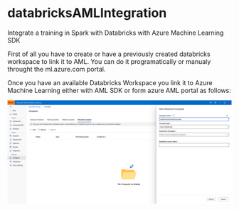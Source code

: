 # databricksAMLIntegration
Integrate a training in Spark with Databricks with Azure Machine Learning SDK

First of all you have to create or have a previously created databricks workspace to link it to AML. You can do it programatically or manualy throught the ml.azure.com portal.

Once you have an available Databricks Workspace you link it to Azure Machine Learning either with AML SDK or form azure AML portal as follows:

![Link a Databricks Workspace from AML portal](https://github.com/flasheras/databricksAMLIntegration/blob/master/images/register_databricks_compute_from%20AML.png?raw=true)

